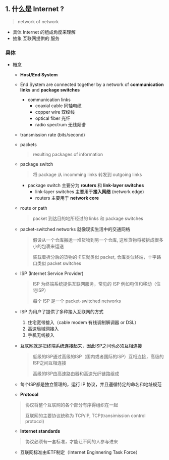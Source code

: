 ## 1. 什么是 Internet ?
> network of network
- 具体 Internet 的组成角度来理解
- 抽象 互联网提供的 服务
### 具体
- 概念
  - **Host/End System**
  - End System are connected together by a network of **communication links** and **package switches**
    - communication links
      - coaxial cable 同轴电缆
      - copper wire 双绞线
      - optical fiber 光纤
      - radio spectrum 无线频谱
  - transmission rate (bits/second)
  - packets

    > resulting packages of information

  - package switch

    > 将 package 从 incomming links 转发到 outgoing links

    - package switch 主要分为 **routers** 和 **link-layer switches**
      - link-layer switches 主要用于**接入网络** (network edge)
      - routers 主要用于 **network core**

  - route or path

    > packet 到达目的地所经过的 links 和 package switches

  - packet-switched networks 就像现实生活中的交通网络

    > 假设从一个仓库搬运一堆货物到另一个仓库, 这堆货物将被拆成很多小的包裹来运送
    >
    > 装载着拆分后的货物的卡车就类似 packet, 仓库类似终端，十字路口类似 packet switches

  - ISP (Internet Service Provider)

    > ISP 为终端系统提供互联网服务，常见的 ISP 例如电信和移动（住宅ISP）
    >
    > 每个 ISP 是一个 packet-switched networks

  - ISP 为用户了提供了多种接入互联网的方式

    1. 住宅宽带接入（cable modem 有线调制解调器 or DSL）
    2. 高速局域网接入
    3. 手机无线接入

  - 互联网就是把终端系统连接起来，因此ISP之间也必须互相连接

    > 低级的ISP通过高级的ISP（国内或者国际的ISP）互相连接，高级的ISP之间互相连接
    >
    > 高级的ISP由高速路由器和高速光纤链路组成

  - 每个ISP都是独立管理的，运行 IP 协议，并且遵循特定的命名和地址规范

  - **Protocol**

  > 协议将整个互联网的各个部分有序得组织在一起
  >
  > 互联网的主要协议统称为 TCP/IP, TCP(transimission control protocol)

  - **Internet standards**

  > 协议必须有一套标准，才能让不同的人参与进来

    - 互联网标准由IETF制定（Internet Enginnering Task Force）